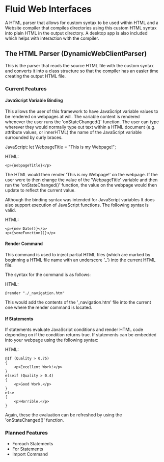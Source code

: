 # Fluid Web Interfaces

A HTML parser that allows for custom syntax to be used within HTML and a Website compiler that compiles directories using this custom HTML syntax into plain HTML in the output directory. A desktop app is also included which helps with interaction with the compiler. 

## The HTML Parser (DynamicWebClientParser)

This is the parser that reads the source HTML file with the custom syntax and converts it into a class structure so that the compiler has an easier time creating the output HTML file.

### Current Features

#### JavaScript Variable Binding

This allows the user of this framework to have JavaScript variable values to be rendered on webpages at will. The variable content is rendered whenever the user runs the 'onStateChanged()' function.
The user can type wherever they would normally type out text within a HTML document (e.g. attribute values, or innerHTML) the name of the JavaScript variable surrounded by curly braces.

JavaScript:
let WebpageTitle = "This is my Webpage!";

HTML:
```
<p>{WebpageTitle}</p>
```

The HTML would then render 'This is my Webpage!' on the webpage. If the user were to then change the value of the 'WebpageTitle' variable and then run the 'onStateChanged()' function, the value on the webpage would then update to reflect the current value.

Although the binding syntax was intended for JavaScript variables It does also support execution of JavaScript functions.
The following syntax is valid.

HTML:
```
<p>{new Date()}</p>
<p>{someFunction()}</p>
```

#### Render Command

This command is used to inject partial HTML files (which are marked by beginning a HTML file name with an underscore '_') into the current HTML file.

The syntax for the command is as follows:

HTML:
```
@render "./_navigation.htm"
```

This would add the contents of the '_navigation.htm' file into the current one where the render command is located.

#### If Statements

If statements evaluate JavaScript conditions and render HTML code depending on if the condition returns true.
If statements can be embedded into your webpage using the following syntax:

HTML:
```
@If (Quality > 0.75)
{
    <p>Excellent Work!</p>
}
elseif (Quality > 0.4)
{
    <p>Good Work.</p>
}
else
{
    <p>Horrible.</p>
}
```

Again, these the evaluation can be refreshed by using the 'onStateChanged()' function.

### Planned Features

- Foreach Statements
- For Statements
- Import Command





